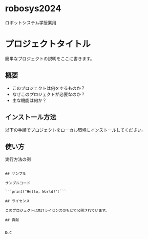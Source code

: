 # robosys2024
ロボットシステム学授業用
# プロジェクトタイトル

簡単なプロジェクトの説明をここに書きます。

## 概要

- このプロジェクトは何をするものか？
- なぜこのプロジェクトが必要なのか？
- 主な機能は何か？

## インストール方法

以下の手順でプロジェクトをローカル環境にインストールしてください。

## 使い方

実行方法の例

``````

## サンプル

サンプルコード

```print("Hello, World!")```

## ライセンス

このプロジェクトはMITライセンスのもとで公開されています。

## 貢献


DuC
